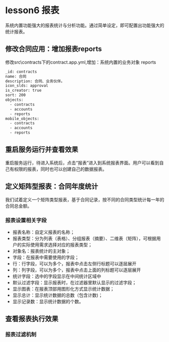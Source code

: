 # lesson6  报表

系统内置功能强大的报表统计与分析功能。通过简单设定，即可配置出功能强大的统计报表。

## 修改合同应用：增加报表reports

修改src\contracts下的contract.app.yml,增加：系统内置的业务对象 reports

```bash
_id: contracts
name: 合同
description: 合同、业务伙伴。
icon_slds: approval
is_creator: true
sort: 200
objects: 
  - contracts
  - accounts
  - reports
mobile_objects:
  - contracts
  - accounts
  - reports
```

## 重启服务运行并查看效果

重启服务运行，待进入系统后，点击“报表”进入到系统报表界面。用户可以看到自己有权限的报表，同时也可以创建自己的数据报表。

## 定义矩阵型报表：合同年度统计

我们试着定义一个矩阵类型报表，基于合同记录，按不同的合同类型统计每一年的合同总金额。

### 报表设置相关字段

- 报表名称：自定义报表的名称；
- 报表类型：分为列表（表格）、分组报表（摘要）、二维表（矩阵），可根据用户的实际使用需求选择对应的报表类型；
- 对象名：报表统计的主对象；
- 字段：在报表中需要使用的字段；
- 行：行字段，可以为多个，报表中点击左侧行标题可以逐层展开
- 列：列字段，可以为多个，报表中点击上面的列标题可以逐层展开
- 统计字段：选中的字段显示在中间统计区域中
- 默认过滤字段：显示报表时，在过滤器里默认显示的过滤字段；
- 显示图表：在报表顶部用图形化方式显示统计数据；
- 显示总计：显示统计数据的总数（包含计数)；
- 显示记录数：显示统计数据的个数。

## 查看报表执行效果

### 报表过滤机制